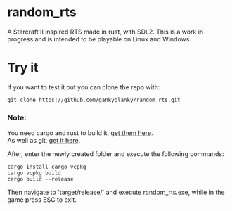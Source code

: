 # random_rts
A Starcraft II inspired RTS made in rust, with SDL2. This is a work in progress and is intended to be playable on Linux and Windows.

# Try it
If you want to test it out you can clone the repo with:
```
git clone https://github.com/gankyplanky/random_rts.git
```
### Note:
You need cargo and rust to build it, [get them here](https://www.rust-lang.org/tools/install).<br>
As well as git, [get it here](https://git-scm.com/downloads).<br>

After, enter the newly created folder and execute the following commands:
```
cargo install cargo-vcpkg
cargo vcpkg build
cargo build --release
```
Then navigate to 'target/release/' and execute random_rts.exe, while in the game press ESC to exit.
